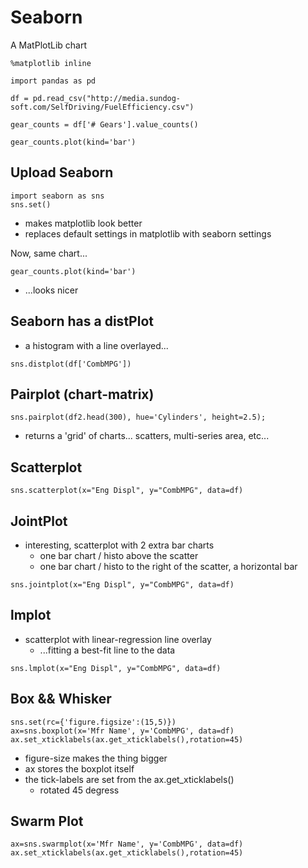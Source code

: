 # Seaborn
A MatPlotLib chart
```
%matplotlib inline

import pandas as pd

df = pd.read_csv("http://media.sundog-soft.com/SelfDriving/FuelEfficiency.csv")

gear_counts = df['# Gears'].value_counts()

gear_counts.plot(kind='bar')
```

## Upload Seaborn
```
import seaborn as sns
sns.set()
```
- makes matplotlib look better
- replaces default settings in matplotlib with seaborn settings

Now, same chart...
```
gear_counts.plot(kind='bar')
```
- ...looks nicer

## Seaborn has a distPlot
- a histogram with a line overlayed...
```
sns.distplot(df['CombMPG'])
```

## Pairplot (chart-matrix)
```
sns.pairplot(df2.head(300), hue='Cylinders', height=2.5);
```
- returns a 'grid' of charts... scatters, multi-series area, etc...

## Scatterplot
```
sns.scatterplot(x="Eng Displ", y="CombMPG", data=df)
```

## JointPlot
- interesting, scatterplot with 2 extra bar charts
	- one bar chart / histo above the scatter
	- one bar chart / histo to the right of the scatter, a horizontal bar
```
sns.jointplot(x="Eng Displ", y="CombMPG", data=df)
```
## lmplot
- scatterplot with linear-regression line overlay 
	- ...fitting a best-fit line to the data
```
sns.lmplot(x="Eng Displ", y="CombMPG", data=df)
```
## Box && Whisker
```
sns.set(rc={'figure.figsize':(15,5)})
ax=sns.boxplot(x='Mfr Name', y='CombMPG', data=df)
ax.set_xticklabels(ax.get_xticklabels(),rotation=45)
```
- figure-size makes the thing bigger
- ax stores the boxplot itself
- the tick-labels are set from the ax.get_xticklabels()
	- rotated 45 degress

## Swarm Plot
```
ax=sns.swarmplot(x='Mfr Name', y='CombMPG', data=df)
ax.set_xticklabels(ax.get_xticklabels(),rotation=45)
```